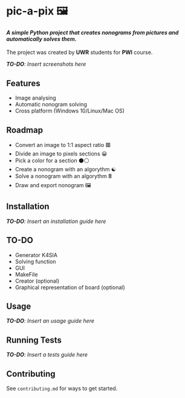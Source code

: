 # pic-a-pix 🖼️

#### *A simple Python project that creates nonograms from pictures and automatically solves them.*

The project was created by **UWR** students for **PWI** course.

***TO-DO**: Insert screenshots here*

## Features

- Image analysing
- Automatic nonogram solving
- Cross platform (Windows 10/Linux/Mac OS)

## Roadmap

- Convert an image to 1:1 aspect ratio 🟥
- Divide an image to pixels sections 😀
- Pick a color for a section ⚫⚪
- Create a nonogram with an algorythm ☯️
- Solve a nonogram with an algorythm 🖩
- Draw and export nonogram 🖼️

## Installation

***TO-DO**: Insert an installation guide here*

## TO-DO

- Generator K4SIA
- Solving function
- GUI
- MakeFile
- Creator (optional)
- Graphical representation of board (optional)


## Usage

***TO-DO**: Insert an usage guide here*

## Running Tests

***TO-DO**: Insert a tests guide here*

## Contributing

See `contributing.md` for ways to get started.

